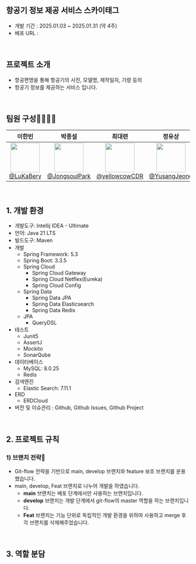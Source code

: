 ## 항공기 정보 제공 서비스 스카이태그 
- 개발 기간 : 2025.01.03 ~ 2025.01.31 (약 4주)
- 배포 URL : 

<br>


## 프로젝트 소개

- 항공편명을 통해 항공기의 사진, 모델명, 제작일자, 기령 등의 
- 항공기 정보를 제공하는 서비스 입니다.

<br>

## 팀원 구성👨‍👩‍👧‍👦
<div align="center">

| **이한빈** | **박종설** | **최대련** | **정유상** |
|:----------:|:----------:|:----------:|:----------:|
| [<img src="https://avatars.githubusercontent.com/u/99483558?s=96&v=4" height="80" width="80"> <br/> @LuKaBery](https://github.com/LuKaBery) | [<img src="https://avatars.githubusercontent.com/u/105614086?v=4&s=96" height="80" width="80"> <br/> @JongsoulPark](https://github.com/JongsoulPark) | [<img src="https://avatars.githubusercontent.com/u/21366358?v=4&s=96" height="80" width="80"> <br/> @yellowcowCDR](https://github.com/yellowcowCDR) | [<img src="https://avatars.githubusercontent.com/u/105181225?v=4&s=96" height="80" width="80"> <br/> @YusangJeong](https://github.com/YusangJeong) |
</div>

<br>


## 1. 개발 환경

- 개발도구: Intellij IDEA - Ultimate
- 언어: Java 21 LTS<br>
- 빌드도구: Maven
- 개발
    - Spring Framework: 5.3
    - Spring Boot: 3.3.5
    - Spring Cloud
        - Spring Cloud Gateway
        - Spring Cloud Netflex(Eureka)
        - Spring Cloud Config
    - Spring Data
        - Spring Data JPA
        - Spring Data Elasticsearch
        - Spring Data Redis
    - JPA
        - QueryDSL
- 테스트
    - Junit5
    - AssertJ
    - Mockito
    - SonarQube
- 데이터베이스
    - MySQL: 8.0.25
    - Redis
- 검색엔진
    - Elastic Search: 7.11.1
- ERD
    - ERDCloud
- 버전 및 이슈관리 : Github, Github Issues, Github Project

<br>

## 2. 프로젝트 규칙

### 1) 브랜치 전략🌴

- Git-flow 전략을 기반으로 main, develop 브랜치와 feature 보조 브랜치를 운용했습니다.
- main, develop, Feat 브랜치로 나누어 개발을 하였습니다.
    - **main** 브랜치는 배포 단계에서만 사용하는 브랜치입니다.
    - **develop** 브랜치는 개발 단계에서 git-flow의 master 역할을 하는 브랜치입니다.
    - **Feat** 브랜치는 기능 단위로 독립적인 개발 환경을 위하여 사용하고 merge 후 각 브랜치를 삭제해주었습니다.

<br>

## 3. 역할 분담
